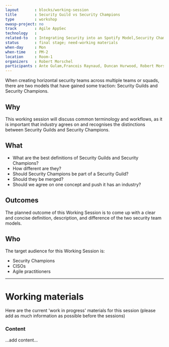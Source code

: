 ```yaml
---
layout       : blocks/working-session
title        : Security Guild vs Security Champions
type         : workshop
owasp-project: no
track        : Agile AppSec
technology   :
related-to   : Integrating Security into an Spotify Model,Security Champions,CISO
status       : final stage; need-working materials
when-day     : Mon
when-time    : PM-2
location     : Room-1
organizers   : Robert Morschel
participants : Ante Gulam,Francois Raynaud, Duncan Hurwood, Robert Morschel, Timo Pagel
---
```


When creating horizontal security teams across multiple teams or squads, there are two models that have gained some traction: Security Guilds and Security Champions.

## Why

This working session will discuss common terminology and workflows, as it is important that industry agrees on and recognises the distinctions between Security Guilds and Security Champions.  

## What

 - What are the best definitions of Security Guilds and Security Champions?
 - How different are they?
 - Should Security Champions be part of a Security Guild?
 - Should they be merged?
 - Should we agree on one concept and push it has an industry?
 
## Outcomes

The planned outcome of this Working Session is to come up with a clear and concise definition, description, and difference of the two security team models.

## Who

The target audience for this Working Session is:

 - Security Champions
 - CISOs
 - Agile practitioners
 
 --- 

# Working materials

Here are the current 'work in progress' materials for this session (please add as much information as possible before the sessions)

### Content

...add content...
